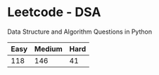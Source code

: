 # Leetcode - DSA

Data Structure and Algorithm Questions in Python

| Easy   |  Medium  | Hard |
|--------|----------|------|
|   118  |    146   |  41  |
